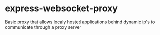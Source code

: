 # express-websocket-proxy
Basic proxy that allows localy hosted applications behind dynamic ip's to communicate through a proxy server
